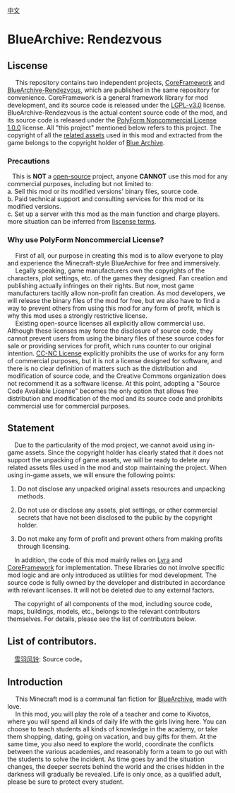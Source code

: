 [中文](README_zh.md)

# BlueArchive: Rendezvous

## Liscense

&ensp;&ensp;  This repository contains two independent projects, [CoreFramework](https://github.com/xueyufengling/BlueArchive-Rendezvous/tree/main/src/main/java/fw) and [BlueArchive-Rendezvous](https://github.com/xueyufengling/BlueArchive-Rendezvous/tree/main/src/main/java/ba), which are published in the same repository for convenience. CoreFramework is a general framework library for mod development, and its source code is released under the [LGPL-v3.0](https://www.gnu.org/licenses/lgpl-3.0.html.en) license. BlueArchive-Rendezvous is the actual content source code of the mod, and its source code is released under the [PolyForm Noncommercial License 1.0.0](https://polyformproject.org/licenses/noncommercial/1.0.0/) license. All "this project" mentioned below refers to this project. The copyright of all the [related assets](https://github.com/xueyufengling/BlueArchive-Rendezvous/tree/main/src/main/resources/assets/ba/textures) used in this mod and extracted from the game belongs to the copyright holder of [Blue Archive](https://bluearchive.nexon.com).<br>

### Precautions

&ensp;  This is **NOT** a [open-source](https://opensource.org/osd) project, anyone **CANNOT** use this mod for any commercial purposes, including but not limited to:<br>
a. Sell this mod or its modified versions' binary files, source code.<br>
b. Paid technical support and consulting services for this mod or its modified versions.<br>
c. Set up a server with this mod as the main function and charge players.<br>
more situation can be inferred from [liscense terms](LICENSE-BlueArchive-Rendezvous.txt).<br>

### Why use PolyForm Noncommercial License?

&ensp;&ensp;  First of all, our purpose in creating this mod is to allow everyone to play and experience the Minecraft-style BlueArchive for free and immersively.<br> 
&ensp;&ensp;  Legally speaking, game manufacturers own the copyrights of the characters, plot settings, etc. of the games they designed. Fan creation and publishing actually infringes on their rights. But now, most game manufacturers tacitly allow non-profit fan creation. As mod developers, we will release the binary files of the mod for free, but we also have to find a way to prevent others from using this mod for any form of profit, which is why this mod uses a strongly restrictive license.<br> 
&ensp;&ensp;  Existing open-source licenses all explicitly allow commercial use. Although these licenses may force the disclosure of source code, they cannot prevent users from using the binary files of these source codes for sale or providing services for profit, which runs counter to our original intention. [CC-NC License](https://opensource.creativecommons.org/) explicitly prohibits the use of works for any form of commercial purposes, but it is not a license designed for software, and there is no clear definition of matters such as the distribution and modification of source code, and the Creative Commons organization does not recommend it as a software license. At this point, adopting a "Source Code Available License" becomes the only option that allows free distribution and modification of the mod and its source code and prohibits commercial use for commercial purposes.<br>

## Statement

    Due to the particularity of the mod project, we cannot avoid using in-game assets. Since the copyright holder has clearly stated that it does not support the unpacking of game assets, we will be ready to delete any related assets files used in the mod and stop maintaining the project. When using in-game assets, we will ensure the following points: <br>

1. Do not disclose any unpacked original assets resources and unpacking methods. <br>

2. Do not use or disclose any assets, plot settings, or other commercial secrets that have not been disclosed to the public by the copyright holder. <br>

3. Do not make any form of profit and prevent others from making profits through licensing. <br>

    In addition, the code of this mod mainly relies on [Lyra](https://github.com/xueyufengling/Lyra) and [CoreFramework](https://github.com/xueyufengling/BlueArchive-Rendezvous/tree/main/src/main/java/fw) for implementation. These libraries do not involve specific mod logic and are only introduced as utilities for mod development. The source code is fully owned by the developer and distributed in accordance with relevant licenses. It will not be deleted due to any external factors.<br>

    The copyright of all components of the mod, including source code, maps, buildings, models, etc., belongs to the relevant contributors themselves. For details, please see the list of contributors below.<br>

## List of contributors.

    [雪羽风铃]([https://space.bilibili.com/136619285): Source code。<br>

## Introduction

&ensp;&ensp;  This Minecraft mod is a communal fan fiction for [BlueArchive](https://bluearchive.nexon.com), made with love.<br>
&ensp;&ensp;  In this mod, you will play the role of a teacher and come to Kivotos, where you will spend all kinds of daily life with the girls living here. You can choose to teach students all kinds of knowledge in the academy, or take them shopping, dating, going on vacation, and buy gifts for them. At the same time, you also need to explore the world, coordinate the conflicts between the various academies, and reasonably form a team to go out with the students to solve the incident. As time goes by and the situation changes, the deeper secrets behind the world and the crises hidden in the darkness will gradually be revealed. Life is only once, as a qualified adult, please be sure to protect every student.<br>